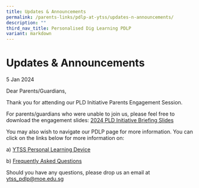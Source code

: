 ```yaml
---
title: Updates & Announcements
permalink: /parents-links/pdlp-at-ytss/updates-n-announcements/
description: ""
third_nav_title: Personalised Dig Learning PDLP
variant: markdown
---
```

# **Updates & Announcements**

5 Jan 2024

Dear Parents/Guardians,

Thank you for attending our PLD Initiative Parents Engagement Session.

For parents/guardians who were unable to join us, please feel free to download the engagement slides: [2024 PLD Initiative Briefing Slides](/files/PLD_Initiative_Slides_for_Sec_1_Parent_Engagement_2024__YTSS_.pdf)

You may also wish to navigate our PDLP page for more information. You can click on the links below for more information on:

a) [YTSS Personal Learning Device](https://yishuntownsec.moe.edu.sg/parents-links/pdlp-at-ytss/device-specifications)

b) [Frequently Asked Questions](https://yishuntownsec.moe.edu.sg/parents-links/pdlp-at-ytss/frequently-asked-questions)  

Should you have any questions, please drop us an email at ytss_pdlp@moe.edu.sg
